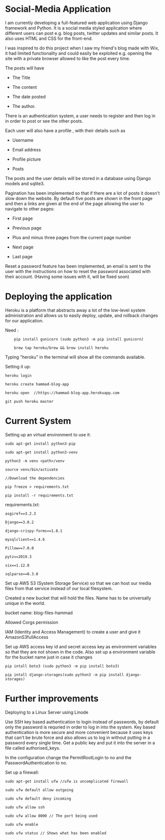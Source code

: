 # Social-Media Application

I am currently developing a full-featured web application using Django framework and Python. It is a social media styled application where different users can post e.g. blog posts, twitter updates and similar posts. It also uses HTML and CSS for the front-end.

I was inspired to do this project when I saw my friend's blog made with Wix, it had limited functionality and could easily be exploited e.g. opening the site with a private browser allowed to like the post every time.

The posts will have

* The Title

* The content

* The date posted

* The author.

There  is an authentication system, a user needs to register and then log in in order to post or see the other posts.

Each user will also have a profile , with their details such as

* Username

* Email address

* Profile picture

* Posts

The posts and the user details will be stored in a database using Django models and sqlite3.

Pagination has been implemented so that if there are a lot of posts it
doesn't slow down the website. By default five posts are shown in the front
page and then a links are given at the end of the page allowing the user to
navigate to other pages:

* First page

* Previous page

* Plus and minus three pages from the current page number

* Next page

* Last page

Reset a password feature has been implemented, an email is sent to the user with the instructions on how to reset the password associated with their account. (Having some issues with it, will be fixed soon)

# Deploying the application
 Heroku is a platform that abstracts away a lot of the low-level system administration and allows us to easily deploy, update, and rollback changes for our application.

 Need :

        pip install gunicorn (sudo python3 -m pip install gunicorn)

        brew tap heroku/brew && brew install heroku

Typing "heroku" in the terminal will show all the commands available.

Setting it up:


    heroku login
    
    heroku create hammad-blog-app
    
    heroku open  //https://hammad-blog-app.herokuapp.com
    
    git push heroku master  
    

# Current System

Setting up an virtual environment to use it:

    sudo apt-get install python3-pip

    sudo apt-get install python3-venv

    python3 -m venv <path>/venv

    source venv/bin/activate

    //Download the dependencies

    pip freeze > requirements.txt

    pip install -r requirements.txt


requirements.txt:

    asgiref==3.2.3

    Django==3.0.2

    django-crispy-forms==1.8.1

    mysqlclient==1.4.6

    Pillow==7.0.0

    pytz==2019.3

    six==1.12.0

    sqlparse==0.3.0



Set up AWS S3 (System Storage Service) so that we can host our media files from that service instead of our local filesystem.

Created a new bucket that will hold the files. Name has to be universally unique in the world.

bucket name: blog-files-hammad

Allowed Corgs permission

IAM (Identity and Access Management) to  create a user and give it AmazonS3fullAccess

Set up AWS access key id and secret access key as environment variables so that they are not shown in the code. Also set up a environment variable for the bucket name just in case it changes

    pip intall boto3 (sudo python3 -m pip install boto3)

    pip intall django-storages(sudo python3 -m pip install django-storages)

# Further improvements

Deploying to a Linux Server using Linode

Use SSH key based authentication to login instead of passwords, by default only the password is requried in order to log in into the system. Key based authentication is more secure and more convenient because it uses keys that can't be brute force and also allows us to log in without putting in a password every single time. Get a public key and put it into the server in a file called authorised_keys.

In the configuration change the PermitRootLogin to no and the PasswordAuthentication to no.

Set up a firewall:

    sudo apt-get install ufw //ufw is uncomplicated firewall

    sudo ufw default allow outgoing

    sudo ufw default deny incoming

    sudo ufw allow ssh

    sudo ufw allow 8000 // The port being used

    sudo ufw enable

    sudo ufw status // Shows what has been enabled
